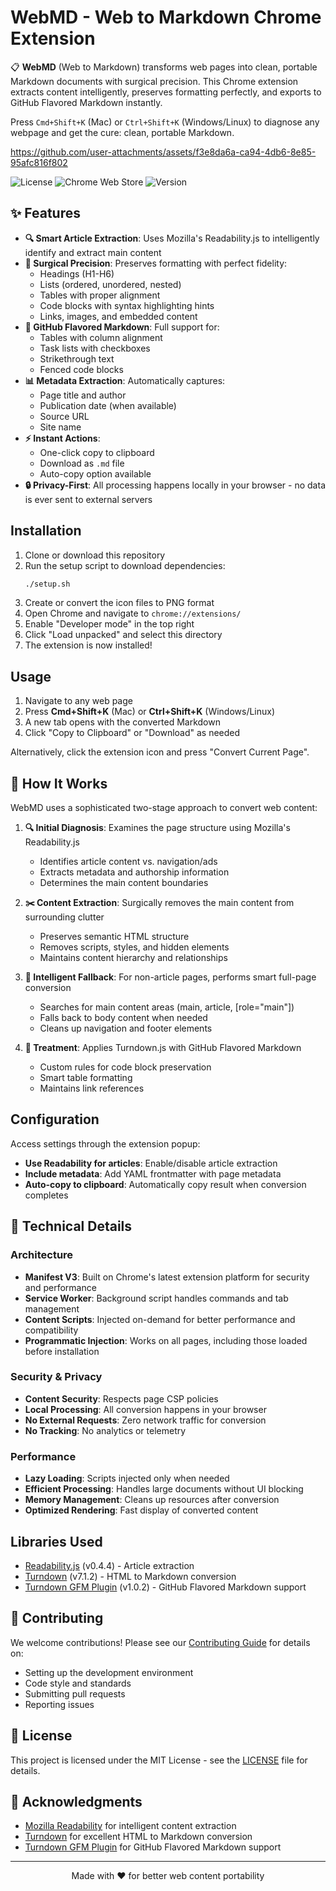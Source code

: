 # WebMD - Web to Markdown Chrome Extension

📋 **WebMD** (Web to Markdown) transforms web pages into clean, portable Markdown documents with surgical precision. This Chrome extension extracts content intelligently, preserves formatting perfectly, and exports to GitHub Flavored Markdown instantly. 

Press `Cmd+Shift+K` (Mac) or `Ctrl+Shift+K` (Windows/Linux) to diagnose any webpage and get the cure: clean, portable Markdown.

https://github.com/user-attachments/assets/f3e8da6a-ca94-4db6-8e85-95afc816f802

![License](https://img.shields.io/badge/license-MIT-blue.svg)
![Chrome Web Store](https://img.shields.io/badge/platform-Chrome-brightgreen.svg)
![Version](https://img.shields.io/badge/version-1.0.0-orange.svg)

## ✨ Features

- **🔍 Smart Article Extraction**: Uses Mozilla's Readability.js to intelligently identify and extract main content
- **📝 Surgical Precision**: Preserves formatting with perfect fidelity:
  - Headings (H1-H6)
  - Lists (ordered, unordered, nested)
  - Tables with proper alignment
  - Code blocks with syntax highlighting hints
  - Links, images, and embedded content
- **🎯 GitHub Flavored Markdown**: Full support for:
  - Tables with column alignment
  - Task lists with checkboxes
  - Strikethrough text
  - Fenced code blocks
- **📊 Metadata Extraction**: Automatically captures:
  - Page title and author
  - Publication date (when available)
  - Source URL
  - Site name
- **⚡ Instant Actions**: 
  - One-click copy to clipboard
  - Download as `.md` file
  - Auto-copy option available
- **🔒 Privacy-First**: All processing happens locally in your browser - no data is ever sent to external servers

## Installation

1. Clone or download this repository
2. Run the setup script to download dependencies:
   ```bash
   ./setup.sh
   ```
3. Create or convert the icon files to PNG format
4. Open Chrome and navigate to `chrome://extensions/`
5. Enable "Developer mode" in the top right
6. Click "Load unpacked" and select this directory
7. The extension is now installed!

## Usage

1. Navigate to any web page
2. Press **Cmd+Shift+K** (Mac) or **Ctrl+Shift+K** (Windows/Linux)
3. A new tab opens with the converted Markdown
4. Click "Copy to Clipboard" or "Download" as needed

Alternatively, click the extension icon and press "Convert Current Page".

## 🔧 How It Works

WebMD uses a sophisticated two-stage approach to convert web content:

1. **🔍 Initial Diagnosis**: Examines the page structure using Mozilla's Readability.js
   - Identifies article content vs. navigation/ads
   - Extracts metadata and authorship information
   - Determines the main content boundaries

2. **✂️ Content Extraction**: Surgically removes the main content from surrounding clutter
   - Preserves semantic HTML structure
   - Removes scripts, styles, and hidden elements
   - Maintains content hierarchy and relationships

3. **🚨 Intelligent Fallback**: For non-article pages, performs smart full-page conversion
   - Searches for main content areas (main, article, [role="main"])
   - Falls back to body content when needed
   - Cleans up navigation and footer elements

4. **💊 Treatment**: Applies Turndown.js with GitHub Flavored Markdown
   - Custom rules for code block preservation
   - Smart table formatting
   - Maintains link references

## Configuration

Access settings through the extension popup:

- **Use Readability for articles**: Enable/disable article extraction
- **Include metadata**: Add YAML frontmatter with page metadata
- **Auto-copy to clipboard**: Automatically copy result when conversion completes

## 📐 Technical Details

### Architecture
- **Manifest V3**: Built on Chrome's latest extension platform for security and performance
- **Service Worker**: Background script handles commands and tab management
- **Content Scripts**: Injected on-demand for better performance and compatibility
- **Programmatic Injection**: Works on all pages, including those loaded before installation

### Security & Privacy
- **Content Security**: Respects page CSP policies
- **Local Processing**: All conversion happens in your browser
- **No External Requests**: Zero network traffic for conversion
- **No Tracking**: No analytics or telemetry

### Performance
- **Lazy Loading**: Scripts injected only when needed
- **Efficient Processing**: Handles large documents without UI blocking
- **Memory Management**: Cleans up resources after conversion
- **Optimized Rendering**: Fast display of converted content

## Libraries Used

- [Readability.js](https://github.com/mozilla/readability) (v0.4.4) - Article extraction
- [Turndown](https://github.com/domchristie/turndown) (v7.1.2) - HTML to Markdown conversion
- [Turndown GFM Plugin](https://github.com/domchristie/turndown-plugin-gfm) (v1.0.2) - GitHub Flavored Markdown support

## 🤝 Contributing

We welcome contributions! Please see our [Contributing Guide](CONTRIBUTING.md) for details on:
- Setting up the development environment
- Code style and standards
- Submitting pull requests
- Reporting issues

## 📄 License

This project is licensed under the MIT License - see the [LICENSE](LICENSE) file for details.

## 🙏 Acknowledgments

- [Mozilla Readability](https://github.com/mozilla/readability) for intelligent content extraction
- [Turndown](https://github.com/domchristie/turndown) for excellent HTML to Markdown conversion
- [Turndown GFM Plugin](https://github.com/domchristie/turndown-plugin-gfm) for GitHub Flavored Markdown support

---

<p align="center">Made with ❤️ for better web content portability</p>
